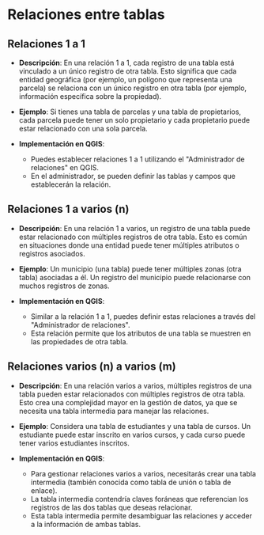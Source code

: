 # Relaciones entre tablas
## Relaciones 1 a 1

- **Descripción**: En una relación 1 a 1, cada registro de una tabla está vinculado a un único registro de otra tabla. Esto significa que cada entidad geográfica (por ejemplo, un polígono que representa una parcela) se relaciona con un único registro en otra tabla (por ejemplo, información específica sobre la propiedad).

- **Ejemplo**: Si tienes una tabla de parcelas y una tabla de propietarios, cada parcela puede tener un solo propietario y cada propietario puede estar relacionado con una sola parcela.

- **Implementación en QGIS**:
  - Puedes establecer relaciones 1 a 1 utilizando el "Administrador de relaciones" en QGIS.
  - En el administrador, se pueden definir las tablas y campos que establecerán la relación.

## Relaciones 1 a varios (n)

- **Descripción**: En una relación 1 a varios, un registro de una tabla puede estar relacionado con múltiples registros de otra tabla. Esto es común en situaciones donde una entidad puede tener múltiples atributos o registros asociados.

- **Ejemplo**: Un municipio (una tabla) puede tener múltiples zonas (otra tabla) asociadas a él. Un registro del municipio puede relacionarse con muchos registros de zonas.

- **Implementación en QGIS**:
  - Similar a la relación 1 a 1, puedes definir estas relaciones a través del "Administrador de relaciones".
  - Esta relación permite que los atributos de una tabla se muestren en las propiedades de otra tabla.

## Relaciones varios (n) a varios (m)

- **Descripción**: En una relación varios a varios, múltiples registros de una tabla pueden estar relacionados con múltiples registros de otra tabla. Esto crea una complejidad mayor en la gestión de datos, ya que se necesita una tabla intermedia para manejar las relaciones.

- **Ejemplo**: Considera una tabla de estudiantes y una tabla de cursos. Un estudiante puede estar inscrito en varios cursos, y cada curso puede tener varios estudiantes inscritos.

- **Implementación en QGIS**:
  - Para gestionar relaciones varios a varios, necesitarás crear una tabla intermedia (también conocida como tabla de unión o tabla de enlace).
  - La tabla intermedia contendría claves foráneas que referencian los registros de las dos tablas que deseas relacionar. 
  - Esta tabla intermedia permite desambiguar las relaciones y acceder a la información de ambas tablas.


